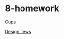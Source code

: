# 8-homework

[Cups](https://meluotii.github.io/8-homework/cups/index.html)

[Design news](https://meluotii.github.io/8-homework/photography/index.html)
